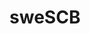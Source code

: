 ---
title: sweSCB
description: An R interface to the web API of Statistics Sweden
maintainer: Mans Magnusson <mons.magnusson@gmail.com>
github: https://github.com/rOpenGov/sweSCB
category: ropengov
---